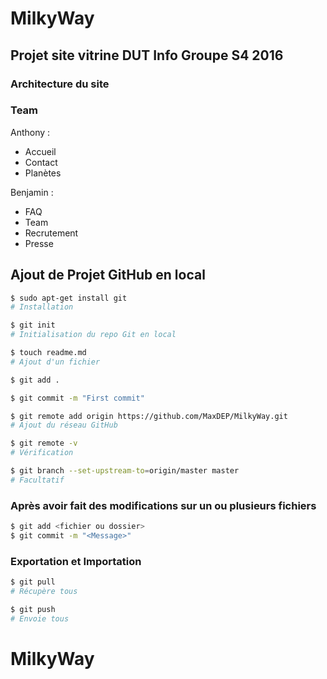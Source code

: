 # MilkyWay
## Projet site vitrine DUT Info Groupe S4 2016

### Architecture du site

### Team

Anthony :
- Accueil
- Contact
- Planètes

Benjamin :
- FAQ
- Team 
- Recrutement 
- Presse

## Ajout de Projet GitHub en local

```bash
$ sudo apt-get install git
# Installation

$ git init
# Initialisation du repo Git en local

$ touch readme.md
# Ajout d'un fichier

$ git add .

$ git commit -m "First commit"

$ git remote add origin https://github.com/MaxDEP/MilkyWay.git
# Ajout du réseau GitHub

$ git remote -v
# Vérification

$ git branch --set-upstream-to=origin/master master
# Facultatif
```
### Après avoir fait des modifications sur un ou plusieurs fichiers
```bash
$ git add <fichier ou dossier>
$ git commit -m "<Message>"
```
### Exportation et Importation
```bash
$ git pull
# Récupère tous

$ git push
# Envoie tous
```
# MilkyWay
